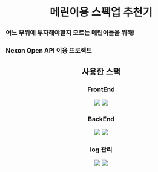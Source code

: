 <div align=center> <h1>메린이용 스펙업 추천기</h1></div>

### 어느 부위에 투자해야할지 모르는 메린이들을 위해!
### Nexon Open API 이용 프로젝트

<div align=center><h2>사용한 스택</h2></div>
<div align=center> 
  <h3> FrontEnd</h3>
  <img src="https://img.shields.io/badge/Thymeleaf-white?style=for-the-badge&logo=Thymeleaf&logoColor=005F0F"/>
  <img src="https://img.shields.io/badge/bootstrap-7952B3?style=for-the-badge&logo=bootstrap&logoColor=white">
  <h3> BackEnd</h3>
  <img src="https://img.shields.io/badge/spring-6DB33F?style=for-the-badge&logo=spring&logoColor=white">
    <img src="https://img.shields.io/badge/gradle-02303A?style=for-the-badge&logo=gradle&logoColor=white">
  <h3> log 관리 </h3>
  <img src="https://img.shields.io/badge/jpa-6DB33F?style=for-the-badge"/>
  <img src="https://img.shields.io/badge/mysql-4479A1?style=for-the-badge&logo=mysql&logoColor=white">
</div>
